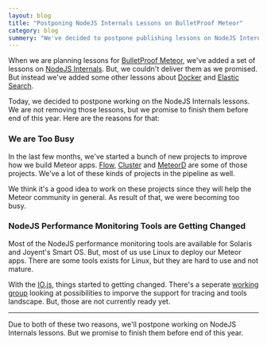 ```yaml
---
layout: blog
title: "Postponing NodeJS Internals Lessons on BulletProof Meteor"
category: blog
summery: "We've decided to postpone publishing lessons on NodeJS Internals. Here are the reasons for that."
---
```


When we are planning lessons for [BulletProof Meteor](https://bulletproofmeteor.com/), we've added a set of lessons on [NodeJS Internals](https://bulletproofmeteor.com/packages). But, we couldn't deliver them as we promised. But instead we've added some other lessons about [Docker](https://bulletproofmeteor.com/architecture/docker-and-meteor) and [Elastic Search](https://bulletproofmeteor.com/database-modeling/searching-with-elastic-search).

Today, we decided to postpone working on the NodeJS Internals lessons. We are not removing those lessons, but we promise to finish them before end of this year. Here are the reasons for that:

### We are Too Busy

In the last few months, we've started a bunch of new projects to improve how we build Meteor apps. [Flow](https://www.youtube.com/watch?v=5-AEzNmAzvw), [Cluster](https://github.com/meteorhacks/cluster) and [MeteorD](https://github.com/meteorhacks/meteord) are some of those projects. We've a lot of these kinds of projects in the pipeline as well.

We think it's a good idea to work on these projects since they will help the Meteor community in general. As result of that, we were becoming too busy.

### NodeJS Performance Monitoring Tools are Getting Changed

Most of the NodeJS performance monitoring tools are available for Solaris and Joyent's Smart OS. But, most of us use Linux to deploy our Meteor apps. There are some tools exists for Linux, but they are hard to use and not mature.

With the [IO.js](https://iojs.org/), things started to getting changed. There's a seperate [working group](https://github.com/iojs/tracing-wg) looking at possibilities to imporve the support for tracing and tools landscape. But, those are not currently ready yet.

---

Due to both of these two reasons, we'll postpone working on NodeJS Internals lessons. But we promise to finish them before end of this year.